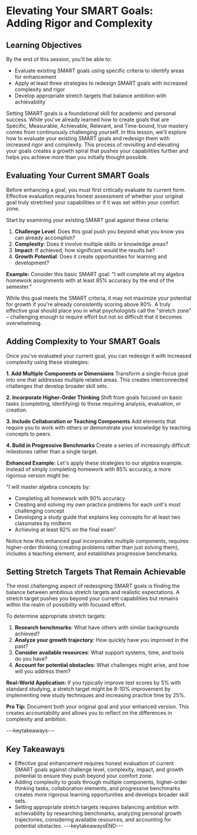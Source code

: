 # Elevating Your SMART Goals: Adding Rigor and Complexity

## Learning Objectives

By the end of this session, you'll be able to:

- Evaluate existing SMART goals using specific criteria to identify areas for enhancement
- Apply at least three strategies to redesign SMART goals with increased complexity and rigor
- Develop appropriate stretch targets that balance ambition with achievability

Setting SMART goals is a foundational skill for academic and personal success. While you've already learned how to create goals that are Specific, Measurable, Achievable, Relevant, and Time-bound, true mastery comes from continuously challenging yourself. In this lesson, we'll explore how to evaluate your existing SMART goals and redesign them with increased rigor and complexity. This process of revisiting and elevating your goals creates a growth spiral that pushes your capabilities further and helps you achieve more than you initially thought possible.

## Evaluating Your Current SMART Goals

Before enhancing a goal, you must first critically evaluate its current form. Effective evaluation requires honest assessment of whether your original goal truly stretched your capabilities or if it was set within your comfort zone.

Start by examining your existing SMART goal against these criteria:

1. **Challenge Level**: Does this goal push you beyond what you know you can already accomplish?
2. **Complexity**: Does it involve multiple skills or knowledge areas?
3. **Impact**: If achieved, how significant would the results be?
4. **Growth Potential**: Does it create opportunities for learning and development?

**Example:**
Consider this basic SMART goal:
"I will complete all my algebra homework assignments with at least 85% accuracy by the end of the semester."

While this goal meets the SMART criteria, it may not maximize your potential for growth if you're already consistently scoring above 80%. A truly effective goal should place you in what psychologists call the "stretch zone" – challenging enough to require effort but not so difficult that it becomes overwhelming.

## Adding Complexity to Your SMART Goals

Once you've evaluated your current goal, you can redesign it with increased complexity using these strategies:

**1. Add Multiple Components or Dimensions**
Transform a single-focus goal into one that addresses multiple related areas. This creates interconnected challenges that develop broader skill sets.

**2. Incorporate Higher-Order Thinking**
Shift from goals focused on basic tasks (completing, identifying) to those requiring analysis, evaluation, or creation.

**3. Include Collaboration or Teaching Components**
Add elements that require you to work with others or demonstrate your knowledge by teaching concepts to peers.

**4. Build in Progressive Benchmarks**
Create a series of increasingly difficult milestones rather than a single target.

**Enhanced Example:**
Let's apply these strategies to our algebra example. Instead of simply completing homework with 85% accuracy, a more rigorous version might be:

"I will master algebra concepts by: 

- Completing all homework with 90% accuracy
- Creating and solving my own practice problems for each unit's most challenging concept
- Developing a study guide that explains key concepts for at least two classmates by midterm
- Achieving at least 92% on the final exam"

Notice how this enhanced goal incorporates multiple components, requires higher-order thinking (creating problems rather than just solving them), includes a teaching element, and establishes progressive benchmarks.

## Setting Stretch Targets That Remain Achievable

The most challenging aspect of redesigning SMART goals is finding the balance between ambitious stretch targets and realistic expectations. A stretch target pushes you beyond your current capabilities but remains within the realm of possibility with focused effort.

To determine appropriate stretch targets:

1. **Research benchmarks**: What have others with similar backgrounds achieved?
2. **Analyze your growth trajectory**: How quickly have you improved in the past?
3. **Consider available resources**: What support systems, time, and tools do you have?
4. **Account for potential obstacles**: What challenges might arise, and how will you address them?

**Real-World Application:**
If you typically improve test scores by 5% with standard studying, a stretch target might be 8-10% improvement by implementing new study techniques and increasing practice time by 25%.

**Pro Tip:** Document both your original goal and your enhanced version. This creates accountability and allows you to reflect on the differences in complexity and ambition.

---keytakeaways---
## Key Takeaways

- Effective goal enhancement requires honest evaluation of current SMART goals against challenge level, complexity, impact, and growth potential to ensure they push beyond your comfort zone.
- Adding complexity to goals through multiple components, higher-order thinking tasks, collaboration elements, and progressive benchmarks creates more rigorous learning opportunities and develops broader skill sets.
- Setting appropriate stretch targets requires balancing ambition with achievability by researching benchmarks, analyzing personal growth trajectories, considering available resources, and accounting for potential obstacles.
---keytakeawaysEND---

